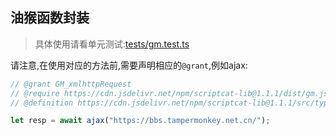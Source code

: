 ## 油猴函数封装
> 具体使用请看单元测试:[tests/gm.test.ts](../../tests/gm.test.ts)

请注意,在使用对应的方法前,需要声明相应的`@grant`,例如ajax:

```ts
// @grant GM_xmlhttpRequest
// @require https://cdn.jsdelivr.net/npm/scriptcat-lib@1.1.1/dist/gm.js
// @definition https://cdn.jsdelivr.net/npm/scriptcat-lib@1.1.1/src/types/gm.d.ts

let resp = await ajax("https://bbs.tampermonkey.net.cn/");
```
